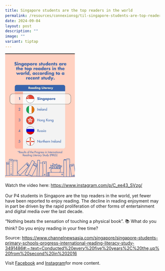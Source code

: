 ```yaml
---
title: Singapore students are the top readers in the world
permalink: /resources/connexionsg/til-singapore-students-are-top-readers-in-the-world/
date: 2024-09-04
layout: post
description: ""
image: ""
variant: tiptap
---
```

<p></p>
<div class="isomer-image-wrapper">
<img style="width: 45%;" height="auto" width="100%" alt="" src="/images/connexionsg/SG_students_are_top_readers.jpg">
</div>
<p>Watch the video here: <a href="https://www.instagram.com/p/C_ee43_SVzg/" rel="noopener noreferrer nofollow" target="_blank">https://www.instagram.com/p/C_ee43_SVzg/</a> 
<br>
<br>Our P4 students in Singapore are the top readers in the world, yet fewer
have been reported to enjoy reading. The decline in reading enjoyment may
in part be driven by the rapid proliferation of other forms of entertainment
and digital media over the last decade.</p>
<p>“Nothing beats the sensation of touching a physical book”. 📚 What do
you think? Do you enjoy reading in your free time?</p>
<p>Source: <a href="https://www.channelnewsasia.com/singapore/singapore-students-primary-schools-progress-international-reading-literacy-study-3491486#:~:text=Conducted%20every%20five%20years%2C%20the,up%20from%20second%20in%202016" rel="noopener noreferrer nofollow" target="_blank">https://www.channelnewsasia.com/singapore/singapore-students-primary-schools-progress-international-reading-literacy-study-3491486#:~:text=Conducted%20every%20five%20years%2C%20the,up%20from%20second%20in%202016</a>
</p>
<p>Visit <a href="https://www.facebook.com/ConnexionSG" rel="noopener nofollow" target="_blank">Facebook</a> and
<a href="https://www.instagram.com/connexionsg/" rel="noopener nofollow" target="_blank">Instagram</a>for more content.</p>